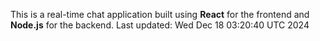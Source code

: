 This is a real-time chat application built using **React** for the frontend and **Node.js** for the backend.
Last updated: Wed Dec 18 03:20:40 UTC 2024

